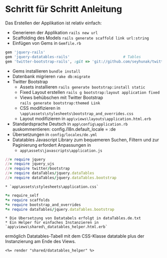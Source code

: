 # Schritt für Schritt Anleitung

Das Erstellen der Applikation ist relativ einfach:

* Generieren der Applikation
  `rails new url`
* Scaffolding des Models
  `rails generate scaffold link url:string`
* Einfügen von Gems in 
  `Gemfile.rb`
```ruby
gem 'jquery-rails'
gem 'jquery-datatables-rails'                        # Tables
gem 'twitter-bootstrap-rails', :git => 'git://github.com/seyhunak/twitter-bootstrap-rails.git'
```

* Gems installieren
  `bundle install`
* Datenbank migrieren
  `rake db:migrate`
* Twitter Bootstrap 
    * Assets installieren
      `rails generate bootstrap:install static`
    * Fixed Layout erstellen
      `rails g bootstrap:layout application fixed`
    * Views behübschen mit Twitter Bootstrap  
      `rails generate bootstrap:themed Link`
    * CSS modifizieren in 
      `\app\assets\stylesheets\bootstrap_and_overrides.css`
    * Layout modifizieren in 
      `app\views\layouts\application.html.erb`
* Standardsprache Deutsch 
  in `app\config\application.rb` auskommentieren:
    config.i18n.default_locale = :de
* Übersetzungen 
  in `config/locales/de.yml`
* Datatables Javascript Library zum bequemeren Suchen, Filtern und zur Paginierung erfordert Anpassungen in 
    * `app\assets\javascripts\application.js`
```ruby
//= require jquery
//= require jquery_ujs
//= require twitter/bootstrap
//= require dataTables/jquery.dataTables
//= require dataTables/jquery.dataTables.bootstrap
```
    * `app\assets\stylesheets\application.css`
```ruby
*= require_self
*= require scaffolds
*= require bootstrap_and_overrides
*= require dataTables/jquery.dataTables.bootstrap 
```
    * Die Übersetzung von Datatabels erfolgt in dataTables.de.txt
    * Ein Helper für einfaches Instanzieren in `app\views\shared\_datatables_helper.html.erb`
   ermöglich Datatables-Tabell mit dem CSS-Klasse datatable plus der Instanzierung am Ende des Views.
```erb
<%= render "shared/datatables_helper" %>
```